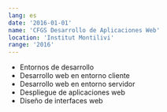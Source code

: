 ```yaml
---
lang: es
date: '2016-01-01'
name: 'CFGS Desarrollo de Aplicaciones Web'
location: 'Institut Montilivi'
range: '2016'
---
```


- Entornos de desarrollo
- Desarrollo web en entorno cliente
- Desarrollo web en entorno servidor
- Despliegue de aplicaciones web
- Diseño de interfaces web